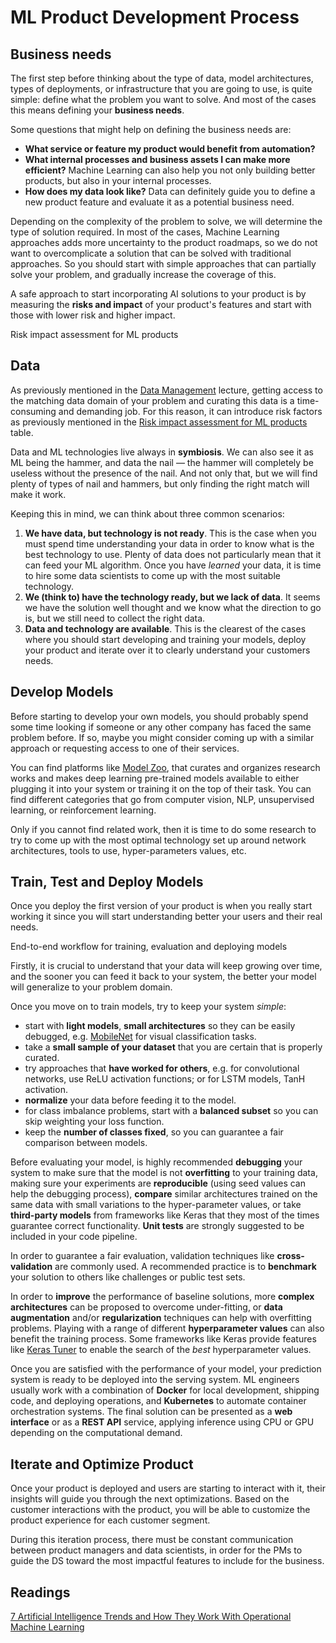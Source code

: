 # ML Product Development Process

## Business needs

The first step before thinking about the type of data, model architectures, types of deployments, or infrastructure that you are going to use, is quite simple: define what the problem you want to solve. And most of the cases this means defining your **business needs**.

Some questions that might help on defining the business needs are:

* **What service or feature my product would benefit from automation?**
* **What internal processes and business assets I can make more efficient?** Machine Learning can also help you not only building better products, but also in your internal processes.
* **How does my data look like?** Data can definitely guide you to define a new product feature and evaluate it as a potential business need.

Depending on the complexity of the problem to solve, we will determine the type of solution required. In most of the cases, Machine Learning approaches adds more uncertainty to the product roadmaps, so we do not want to overcomplicate a solution that can be solved with traditional approaches. So you should start with simple approaches that can partially solve your problem, and gradually increase the coverage of this.

A safe approach to start incorporating AI solutions to your product is by measuring the **risks and impact** of your product's features and start with those with lower risk and higher impact.

Risk impact assessment for ML products

## Data

As previously mentioned in the [Data Management](https://www.notion.so/Data-Management-70af813123034980bb2da12d2900346a) lecture, getting access to the matching data domain of your problem and curating this data is a time-consuming and demanding job. For this reason, it can introduce risk factors as previously mentioned in the [Risk impact assessment for ML products](https://www.notion.so/adriaromero/ML-Product-Development-Process-b1e89c35dc524c818d608be05f121b62#2f8a9027af104862b9b984295bb15eeb) table.

Data and ML technologies live always in **symbiosis**. We can also see it as ML being the hammer, and data the nail — the hammer will completely be useless without the presence of the nail. And not only that, but we will find plenty of types of nail and hammers, but only finding the right match will make it work.

Keeping this in mind, we can think about three common scenarios:

1. **We have data, but technology is not ready**. This is the case when you must spend time understanding your data in order to know what is the best technology to use. Plenty of data does not particularly mean that it can feed your ML algorithm. Once you have _learned_ your data, it is time to hire some data scientists to come up with the most suitable technology. 
2. **We \(think to\) have the technology ready, but we lack of data**. It seems we have the solution well thought and we know what the direction to go is, but we still need to collect the right data. 
3. **Data and technology are available**. This is the clearest of the cases where you should start developing and training your models, deploy your product and iterate over it to clearly understand your customers needs. 

## Develop Models

Before starting to develop your own models, you should probably spend some time looking if someone or any other company has faced the same problem before. If so, maybe you might consider coming up with a similar approach or requesting access to one of their services.

You can find platforms like [Model Zoo](https://modelzoo.co/), that curates and organizes research works and makes deep learning pre-trained models available to either plugging it into your system or training it on the top of their task. You can find different categories that go from computer vision, NLP, unsupervised learning, or reinforcement learning.

Only if you cannot find related work, then it is time to do some research to try to come up with the most optimal technology set up around network architectures, tools to use, hyper-parameters values, etc.

## Train, Test and Deploy Models

Once you deploy the first version of your product is when you really start working it since you will start understanding better your users and their real needs.

End-to-end workflow for training, evaluation and deploying models

Firstly, it is crucial to understand that your data will keep growing over time, and the sooner you can feed it back to your system, the better your model will generalize to your problem domain.

Once you move on to train models, try to keep your system _simple_:

* start with **light models**, **small architectures** so they can be easily debugged, e.g. [MobileNet](https://arxiv.org/abs/1704.04861) for visual classification tasks.
* take a **small sample of your dataset** that you are certain that is properly curated.
* try approaches that **have worked for others**, e.g. for convolutional networks, use ReLU activation functions; or for LSTM models, TanH activation.
* **normalize** your data before feeding it to the model.
* for class imbalance problems, start with a **balanced subset** so you can skip weighting your loss function.
* keep the **number of classes fixed**, so you can guarantee a fair comparison between models.

Before evaluating your model, is highly recommended **debugging** your system to make sure that the model is not **overfitting** to your training data, making sure your experiments are **reproducible** \(using seed values can help the debugging process\), **compare** similar architectures trained on the same data with small variations to the hyper-parameter values, or take **third-party models** from frameworks like Keras that they most of the times guarantee correct functionality. **Unit tests** are strongly suggested to be included in your code pipeline.

In order to guarantee a fair evaluation, validation techniques like **cross-validation** are commonly used. A recommended practice is to **benchmark** your solution to others like challenges or public test sets.

In order to **improve** the performance of baseline solutions, more **complex architectures** can be proposed to overcome under-fitting, or **data augmentation** and/or **regularization** techniques can help with overfitting problems. Playing with a range of different **hyperparameter values** can also benefit the training process. Some frameworks like Keras provide features like [Keras Tuner](https://keras-team.github.io/keras-tuner/) to enable the search of the _best_ hyperparameter values.

Once you are satisfied with the performance of your model, your prediction system is ready to be deployed into the serving system. ML engineers usually work with a combination of **Docker** for local development, shipping code, and deploying operations, and **Kubernetes** to automate container orchestration systems. The final solution can be presented as a **web interface** or as a **REST API** service, applying inference using CPU or GPU depending on the computational demand.

## Iterate and Optimize Product

Once your product is deployed and users are starting to interact with it, their insights will guide you through the next optimizations. Based on the customer interactions with the product, you will be able to customize the product experience for each customer segment.

During this iteration process, there must be constant communication between product managers and data scientists, in order for the PMs to guide the DS toward the most impactful features to include for the business.

## Readings

[7 Artificial Intelligence Trends and How They Work With Operational Machine Learning](https://blogs.oracle.com/datascience/7-artificial-intelligence-trends-and-how-they-work-with-operational-machine-learning-v2)


